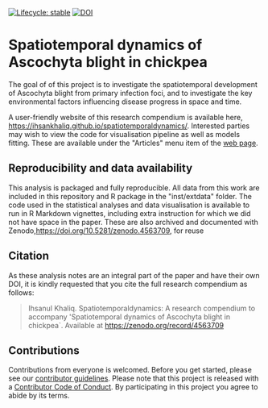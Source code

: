 <!-- badges: start -->
[![Lifecycle: stable](https://img.shields.io/badge/lifecycle-stable-brightgreen.svg)](https://www.tidyverse.org/lifecycle/#stable) 
[![DOI](https://zenodo.org/badge/DOI/10.5281/zenodo.4563709.svg)](https://doi.org/10.5281/zenodo.4563709)
<!-- badges: end -->

# Spatiotemporal dynamics of Ascochyta blight in chickpea

The goal of of this project is to investigate the spatiotemporal development of Ascochyta blight from primary infection foci, and to investigate the key environmental factors influencing disease progress in space and time. 

A user-friendly website of this research compendium is available here, <https://ihsankhaliq.github.io/spatiotemporaldynamics/>.
Interested parties may wish to view the code for visualisation pipeline as well as models fitting. These are available under the "Articles" menu item of the [web page](https://ihsankhaliq.github.io/spatiotemporaldynamics/).


## Reproducibility and data availability

This analysis is packaged and fully reproducible. All data from this work are included in this repository and R package in the "inst/extdata" folder. The code used in the statistical analyses and data visualisation is available to run in R Markdown vignettes, including extra instruction for which we did not have space in the paper. These are also archived and documented with Zenodo,https://doi.org/10.5281/zenodo.4563709, for reuse


## Citation

As these analysis notes are an integral part of the paper and have their own DOI, it is kindly requested that you cite the full research compendium as follows:
> Ihsanul Khaliq. Spatiotemporaldynamics: A research compendium to accompany 'Spatiotemporal dynamics of Ascochyta blight in chickpea`. Available at https://zenodo.org/record/4563709


## Contributions

Contributions from everyone is welcomed.
Before you get started, please see our [contributor guidelines](CONTRIBUTING.html).
Please note that this project is released with a [Contributor Code of Conduct](CONDUCT.html).
By participating in this project you agree to abide by its terms.



